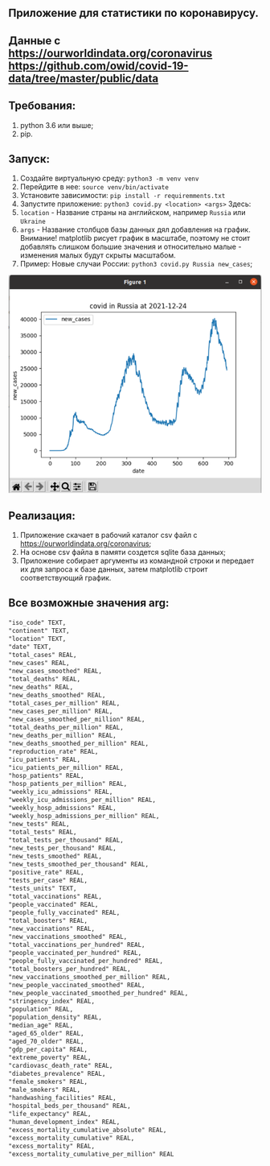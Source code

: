 ## Приложение для статистики по коронавирусу.
## Данные с https://ourworldindata.org/coronavirus  https://github.com/owid/covid-19-data/tree/master/public/data

## Требования:
1. python 3.6 или выше;
2. pip.

## Запуск:

1. Создайте виртуальную среду: `python3 -m venv venv`
2. Перейдите в нее: `source venv/bin/activate`
3. Установите зависимости: `pip install -r requiremments.txt`
4. Запустите приложение: `python3 covid.py <location> <args>`
Здесь:
1. `location` - Название страны на английском, например `Russia` или `Ukraine`
2. `args` - Название столбцов базы данных дял добавления на график. Внимание! matplotlib рисует график в масштабе, поэтому не стоит добавлять слишком большие значения и относительно малые - изменения малых будут скрыты масштабом. 
3. Пример: Новые случаи России: `python3 covid.py Russia new_cases`;  

![image](./image.png)

## Реализация:
1. Приложение скачает в рабочий каталог csv файл с https://ourworldindata.org/coronavirus;
2. На основе csv файла в памяти создется sqlite база данных;
3. Приложение собирает аргументы из командной строки и передает их для запроса к базе данных, затем matplotlib строит соответствующий график.
		
## Все возможные значения arg:
```
"iso_code" TEXT,
"continent" TEXT,
"location" TEXT,
"date" TEXT,
"total_cases" REAL,
"new_cases" REAL,
"new_cases_smoothed" REAL,
"total_deaths" REAL,
"new_deaths" REAL,
"new_deaths_smoothed" REAL,
"total_cases_per_million" REAL,
"new_cases_per_million" REAL,
"new_cases_smoothed_per_million" REAL,
"total_deaths_per_million" REAL,
"new_deaths_per_million" REAL,
"new_deaths_smoothed_per_million" REAL,
"reproduction_rate" REAL,
"icu_patients" REAL,
"icu_patients_per_million" REAL,
"hosp_patients" REAL,
"hosp_patients_per_million" REAL,
"weekly_icu_admissions" REAL,
"weekly_icu_admissions_per_million" REAL,
"weekly_hosp_admissions" REAL,
"weekly_hosp_admissions_per_million" REAL,
"new_tests" REAL,
"total_tests" REAL,
"total_tests_per_thousand" REAL,
"new_tests_per_thousand" REAL,
"new_tests_smoothed" REAL,
"new_tests_smoothed_per_thousand" REAL,
"positive_rate" REAL,
"tests_per_case" REAL,
"tests_units" TEXT,
"total_vaccinations" REAL,
"people_vaccinated" REAL,
"people_fully_vaccinated" REAL,
"total_boosters" REAL,
"new_vaccinations" REAL,
"new_vaccinations_smoothed" REAL,
"total_vaccinations_per_hundred" REAL,
"people_vaccinated_per_hundred" REAL,
"people_fully_vaccinated_per_hundred" REAL,
"total_boosters_per_hundred" REAL,
"new_vaccinations_smoothed_per_million" REAL,
"new_people_vaccinated_smoothed" REAL,
"new_people_vaccinated_smoothed_per_hundred" REAL,
"stringency_index" REAL,
"population" REAL,
"population_density" REAL,
"median_age" REAL,
"aged_65_older" REAL,
"aged_70_older" REAL,
"gdp_per_capita" REAL,
"extreme_poverty" REAL,
"cardiovasc_death_rate" REAL,
"diabetes_prevalence" REAL,
"female_smokers" REAL,
"male_smokers" REAL,
"handwashing_facilities" REAL,
"hospital_beds_per_thousand" REAL,
"life_expectancy" REAL,
"human_development_index" REAL,
"excess_mortality_cumulative_absolute" REAL,
"excess_mortality_cumulative" REAL,
"excess_mortality" REAL,
"excess_mortality_cumulative_per_million" REAL
```
